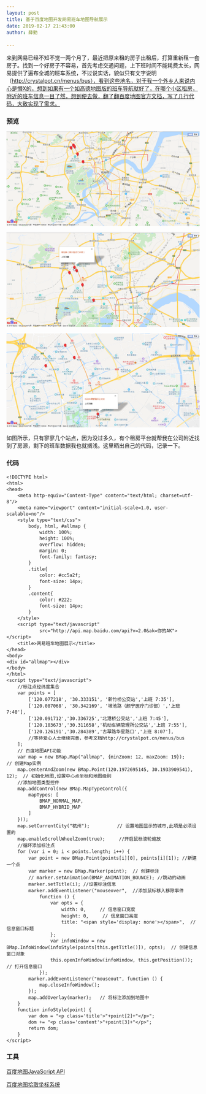 ```yaml
---
layout: post
title: 基于百度地图开发网易班车地图导航展示
date: 2019-02-17 21:43:00
author: 薛勤

---
```

来到网易已经不知不觉一两个月了，最近把原来租的房子出租后，打算重新租一套房子。找到一个好房子不容易，首先考虑交通问题，上下班时间不能耗费太长，网易提供了遍布全城的班车系统，不过说实话，貌似只有文字说明（http://crystalpot.cn/menus/bus），看到这些地名，对于我一个外乡人来说内心是懵X的，想到如果有一个如高德地图版的班车导航就好了，在哪个小区租房，附近的班车信息一目了然，想到便去做，翻了翻百度地图官方文档，写了几行代码，大致实现了需求。

### 预览

![](./20190217基于百度地图开发网易班车地图导航展示/1136672-20190217214231907-588450126.png)

![](./20190217基于百度地图开发网易班车地图导航展示/1136672-20190217214239683-514160361.png)

![](./20190217基于百度地图开发网易班车地图导航展示/1136672-20190217214247697-654361917.png)


如图所示，只有寥寥几个站点，因为没过多久，有个租房平台就帮我在公司附近找到了房源，剩下的班车数据我也就搁浅。这里晒出自己的代码，记录一下。

### 代码

```
<!DOCTYPE html>
<html>
<head>
    <meta http-equiv="Content-Type" content="text/html; charset=utf-8"/>
    <meta name="viewport" content="initial-scale=1.0, user-scalable=no"/>
    <style type="text/css">
        body, html, #allmap {
            width: 100%;
            height: 100%;
            overflow: hidden;
            margin: 0;
            font-family: fantasy;
        }
        .title{
            color: #cc5a2f;
            font-size: 14px;
        }
        .content{
            color: #222;
            font-size: 14px;
        }
    </style>
    <script type="text/javascript"
            src="http://api.map.baidu.com/api?v=2.0&ak=你的AK"></script>
    <title>网易班车地图展示</title>
</head>
<body>
<div id="allmap"></div>
</body>
</html>
<script type="text/javascript">
    //标注点经纬度集合
    var points = [
        ['120.077218', '30.333151', '新竹桥公交站','上班 7:35'],
        ['120.087068', '30.342169', '墩池路（颜宁医疗门诊部）','上班 7:40'],
        ['120.091712','30.336725','北港桥公交站','上班 7:45'],
        ['120.103673','30.311658','机动车辆管理所公交站','上班 7:55'],
        ['120.126191','30.284389','古翠路华星路口','上班 8:07'],
        //等待爱心人士继续完善，参考文档http://crystalpot.cn/menus/bus
    ];
    // 百度地图API功能
    var map = new BMap.Map("allmap", {minZoom: 12, maxZoom: 19});    // 创建Map实例
    map.centerAndZoom(new BMap.Point(120.1972695145, 30.1933909541), 12);  // 初始化地图,设置中心点坐标和地图级别
    //添加地图类型控件
    map.addControl(new BMap.MapTypeControl({
        mapTypes: [
            BMAP_NORMAL_MAP,
            BMAP_HYBRID_MAP
        ]
    }));
    map.setCurrentCity("杭州");          // 设置地图显示的城市,此项是必须设置的
    map.enableScrollWheelZoom(true);     //开启鼠标滚轮缩放
    //循环添加标注点
    for (var i = 0; i < points.length; i++) {
        var point = new BMap.Point(points[i][0], points[i][1]); //新建一个点
        var marker = new BMap.Marker(point);  // 创建标注
        // marker.setAnimation(BMAP_ANIMATION_BOUNCE); //跳动的动画
        marker.setTitle(i); //设置标注信息
        marker.addEventListener("mouseover",  //添加鼠标移入移除事件
            function () {
                var opts = {
                    width: 0,     // 信息窗口宽度
                    height: 0,     // 信息窗口高度
                    title: "<span style='display: none'></span>",  // 信息窗口标题
                };
                var infoWindow = new BMap.InfoWindow(infoStyle(points[this.getTitle()]), opts);  // 创建信息窗口对象
                this.openInfoWindow(infoWindow, this.getPosition());      // 打开信息窗口
            });
        marker.addEventListener("mouseout", function () {
            map.closeInfoWindow();
        });
        map.addOverlay(marker);   // 将标注添加到地图中
    }
    function infoStyle(point) {
        var dom = "<p class='title'>"+point[2]+"</p>";
        dom += "<p class='content'>"+point[3]+"</p>";
        return dom;
    }
</script>
```

### 工具

[百度地图JavaScript API ](http://lbsyun.baidu.com/index.php?title=jspopular)

[百度地图拾取坐标系统](http://api.map.baidu.com/lbsapi/getpoint/index.html)




